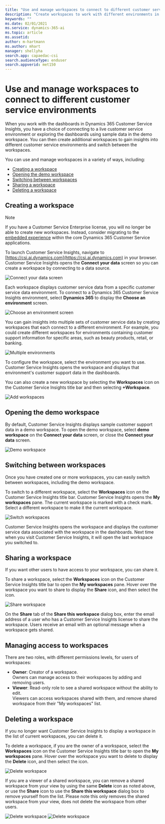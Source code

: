 ```yaml
---
title: "Use and manage workspaces to connect to different customer service environments"
description: "Create workspaces to work with different environments in your customer service system."
keywords: ""
ms.date: 02/01/2021
ms.service: dynamics-365-ai
ms.topic: article
ms.assetid: 
author: m-hartmann
ms.author: mhart
manager: shellyha
search.app: capaedac-csi
search.audienceType: enduser
search.appverid: met150
---
```


# Use and manage workspaces to connect to different customer service environments

When you work with the dashboards in Dynamics 365 Customer Service Insights, you have a choice of connecting to a live customer service environment or exploring the dashboards using sample data in the demo workspace. You can then create additional workspaces to gain insights into different customer service environments and switch between the workspaces.

You can use and manage workspaces in a variety of ways, including:

* [Creating a workspace](#creating-a-workspace)
* [Opening the demo workspace](#opening-the-demo-workspace)
* [Switching between workspaces](#switching-between-workspaces)
* [Sharing a workspace](#sharing-a-workspace)
* [Deleting a workspace](#deleting-a-workspace)

## Creating a workspace

> [!Note]
> If you have a Customer Service Enterprise license, you will no longer be able to create new workspaces. Instead, consider migrating to the [embedded experience](https://docs.microsoft.com/dynamics365/customer-service/introduction-customer-service-analytics) within the core Dynamics 365 Customer Service applications. 

To launch Customer Service Insights, navigate to [https://csi.ai.dynamics.com](https://csi.ai.dynamics.com) in your browser. Customer Service Insights opens the **Connect your data** screen so you can create a workspace by connecting to a data source.

![Connect your data screen](media/connect-data.png)

Each workspace displays customer service data from a specific customer service data environment. To connect to a Dynamics 365 Customer Service Insights environment, select **Dynamics 365** to display the **Choose an environment** screen.

![Choose an environment screen](media/choose-environment.png)

You can gain insights into multiple sets of customer service data by creating workspaces that each connect to a different environment. For example, you could create different workspaces for environments containing customer support information for specific areas, such as beauty products, retail, or banking.

![Multiple environments](media/multiple-environments.png)

To configure the workspace, select the environment you want to use. Customer Service Insights opens the workspace and displays that environment's customer support data in the dashboards.

You can also create a new workspace by selecting the **Workspaces** icon on the Customer Service Insights title bar and then selecting **+Workspace**.

  ![Add workspaces](media/add-workspace.png)

## Opening the demo workspace

By default, Customer Service Insights displays sample customer support data in a demo workspace. To open the demo workspace, select **demo workspace** on the **Connect your data** screen, or close the **Connect your data** screen.

![Demo workspace](media/demo-workspace.png)

## Switching between workspaces

Once you have created one or more workspaces, you can easily switch between workspaces, including the demo workspace.

To switch to a different workspace, select the **Workspaces** icon on the Customer Service Insights title bar. Customer Service Insights opens the **My workspaces** pane. The current workspace is marked with a check mark. Select a different workspace to make it the current workspace.

![Switch workspaces](media/switch-workspaces.png)

Customer Service Insights opens the workspace and displays the customer service data associated with the workspace in the dashboards. Next time when you visit Customer Service Insights, it will open the last workspace you switched to. 

## Sharing a workspace

If you want other users to have access to your workspace, you can share it.

To share a workspace, select the **Workspaces** icon on the Customer Service Insights title bar to open the **My workspaces** pane. Hover over the workspace you want to share to display the **Share** icon, and then select the icon.

![Share workspace](media/share-workspace.png)

On the **Share** tab of the **Share this workspace** dialog box, enter the email address of a user who has a Customer Service Insights license to share the workspace. Users receive an email with an optional message when a workspace gets shared.

## Managing access to workspaces

There are two roles, with different permissions levels, for users of workspaces:  

- **Owner**: Creator of a workspace.</br>
  Owners can manage access to their workspaces by adding and removing users.
- **Viewer**: Read-only role to see a shared workspace without the ability to edit.<br> 
  Viewers can access workspaces shared with them, and remove shared workspace from their "My workspaces" list.

## Deleting a workspace

If you no longer want Customer Service Insights to display a workspace in the list of current workspaces, you can delete it.

To delete a workspace, if you are the owner of a workspace, select the **Workspaces** icon on the Customer Service Insights title bar to open the **My workspaces** pane. Hover over the workspace you want to delete to display the **Delete** icon, and then select the icon.

![Delete workspace](media/delete-workspace.png)

If you are a viewer of a shared workspace, you can remove a shared workspace from your view by using the same **Delete** icon as noted above, or use the **Share** icon to use the **Share this workspace** dialog box to remove yourself from the list. Please note this only removes the shared workspace from your view, does not delete the workspace from other users. 

![Delete workspace](media/viewer-delete-workspace.PNG)
![Delete workspace](media/viewer-delete-workspace2.PNG)


